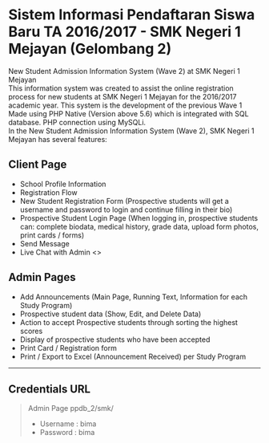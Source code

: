 # Sistem Informasi Pendaftaran Siswa Baru TA 2016/2017 - SMK Negeri 1 Mejayan (Gelombang 2)

New Student Admission Information System (Wave 2) at SMK Negeri 1 Mejayan<br>
This information system was created to assist the online registration process for new students at SMK Negeri 1 Mejayan for the 2016/2017 academic year. This system is the development of the previous Wave 1<br>
Made using PHP Native (Version above 5.6) which is integrated with SQL database. PHP connection using MySQLi.<br>
In the New Student Admission Information System (Wave 2), SMK Negeri 1 Mejayan has several features:<br>

## Client Page
* School Profile Information
* Registration Flow
* New Student Registration Form (Prospective students will get a username and password to login and continue filling in their bio)
* Prospective Student Login Page (When logging in, prospective students can: complete biodata, medical history, grade data, upload form photos, print cards / forms)
* Send Message
* Live Chat with Admin <>
## Admin Pages
* Add Announcements (Main Page, Running Text, Information for each Study Program)
* Prospective student data (Show, Edit, and Delete Data)
* Action to accept Prospective students through sorting the highest scores
* Display of prospective students who have been accepted
* Print Card / Registration form
* Print / Export to Excel (Announcement Received) per Study Program

<hr>

## Credentials URL 
> Admin Page
> ppdb_2/smk/
> * Username : bima
> * Password : bima
